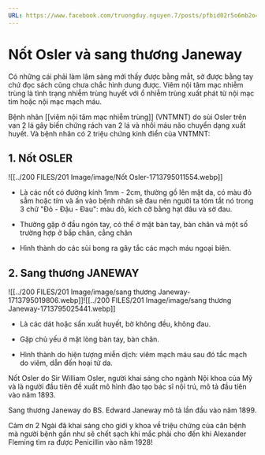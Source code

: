 ```yaml
---
URL: https://www.facebook.com/truongduy.nguyen.7/posts/pfbid02r5o6mb2o4JfBkHz9JcjPw2rHBdgTnr5g6xLe66sqidVgDN6BbHnuWhut9bMNdA8el
---
```

# Nốt Osler và sang thương Janeway

Có những cái phải làm lâm sàng mới thấy được bằng mắt, sờ được bằng tay chứ đọc sách cũng chưa chắc hình dung được. Viêm nội tâm mạc nhiễm trùng là tình trạng nhiễm trùng huyết với ổ nhiễm trùng xuất phát từ nội mạc tim hoặc nội mạc mạch máu.

Bệnh nhân [[viêm nội tâm mạc nhiễm trùng]] (VNTMNT) do sùi Osler trên van 2 lá gây biến chứng rách van 2 lá và nhồi máu não chuyển dạng xuất huyết. Và bệnh nhân có 2 triệu chứng kinh điển của VNTMNT:

## 1. Nốt OSLER

![[../200 FILES/201 Image/image/Nốt Osler-1713795011554.webp]]

- Là các nốt có đường kính 1mm - 2cm, thường gồ lên mặt da, có màu đỏ sẫm hoặc tím và ấn vào bệnh nhân sẽ đau nên người ta tóm tắt nó trong 3 chữ "Đỏ - Đậu - Đau": màu đỏ, kích cỡ bằng hạt đâu và sờ đau.

- Thường gặp ở đầu ngón tay, có thể ở mặt bàn tay, bàn chân và một số trường hợp ở bắp chân, cẳng chân

- Hình thành do các sùi bong ra gây tắc các mạch máu ngoại biên.

## 2. Sang thương JANEWAY

![[../200 FILES/201 Image/image/sang thương Janeway-1713795019806.webp]]![[../200 FILES/201 Image/image/sang thương Janeway-1713795025441.webp]]

- Là các dát hoặc sẩn xuất huyết, bờ không đều, không đau.

- Gặp chủ yếu ở mặt lòng bàn tay, bàn chân.

- Hình thành do hiện tượng miễn dịch: viêm mạch máu sau đó tắc mạch do viêm, dẫn đến hoại tử da.

Nốt Osler do Sir William Osler, người khai sáng cho ngành Nội khoa của Mỹ và là người đầu tiên đề xuất mô hình đào tạo bác sĩ nội trú, mô tả đầu tiên vào năm 1893.

Sang thương Janeway do BS. Edward Janeway mô tả lần đầu vào năm 1899.

Cảm ơn 2 Ngài đã khai sáng cho giới y khoa về triệu chứng của căn bệnh mà người bệnh gần như sẽ chết sạch khi mắc phải cho đến khi Alexander Fleming tìm ra được Penicillin vào năm 1928!